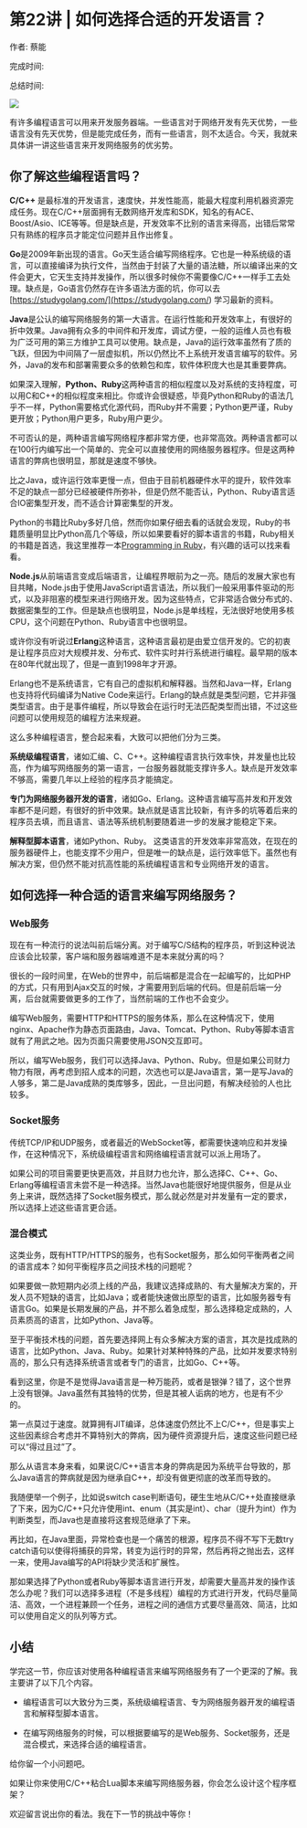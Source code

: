 # 第22讲 \| 如何选择合适的开发语言？

作者: 蔡能

完成时间:

总结时间:

![](<https://static001.geekbang.org/resource/image/e8/12/e879cdc726c59fed8895dbee944db212.jpg>)

<audio><source src="https://static001.geekbang.org/resource/audio/e1/f6/e1216f72adbe0e7fa57338dc3cfb0cf6.mp3" type="audio/mpeg"></audio>

有许多编程语言可以用来开发服务器端。一些语言对于网络开发有先天优势，一些语言没有先天优势，但是能完成任务，而有一些语言，则不太适合。今天，我就来具体讲一讲这些语言来开发网络服务的优劣势。

## 你了解这些编程语言吗？

**C/C++** 是最标准的开发语言，速度快，并发性能高，能最大程度利用机器资源完成任务。现在C/C++层面拥有无数网络开发库和SDK，知名的有ACE、Boost/Asio、ICE等等。但是缺点是，开发效率不比别的语言来得高，出错后常常只有熟练的程序员才能定位问题并且作出修复。

**Go**是2009年新出现的语言。Go天生适合编写网络程序。它也是一种系统级的语言，可以直接编译为执行文件，当然由于封装了大量的语法糖，所以编译出来的文件会更大，它天生支持并发操作，所以很多时候你不需要像C/C++一样手工去处理。缺点是，Go语言仍然存在许多语法方面的坑，你可以去 [https://studygolang.com/](<https://studygolang.com/>) 学习最新的资料。

**Java**是公认的编写网络服务的第一大语言。在运行性能和开发效率上，有很好的折中效果。Java拥有众多的中间件和开发库，调试方便，一般的运维人员也有极为广泛可用的第三方维护工具可以使用。缺点是，Java的运行效率虽然有了质的飞跃，但因为中间隔了一层虚拟机，所以仍然比不上系统开发语言编写的软件。另外，Java的发布和部署需要众多的依赖包和库，软件体积庞大也是其重要弊病。

<!-- [[[read_end]]] -->

如果深入理解，**Python、Ruby**这两种语言的相似程度以及对系统的支持程度，可以用C和C++的相似程度来相比。你或许会很疑惑，毕竟Python和Ruby的语法几乎不一样，Python需要格式化源代码，而Ruby并不需要；Python更严谨，Ruby更开放；Python用户更多，Ruby用户更少。

不可否认的是，两种语言编写网络程序都非常方便，也非常高效。两种语言都可以在100行内编写出一个简单的、完全可以直接使用的网络服务器程序。但是这两种语言的弊病也很明显，那就是速度不够快。

比之Java，或许运行效率更慢一点，但由于目前机器硬件水平的提升，软件效率不足的缺点一部分已经被硬件所弥补，但是仍然不能否认，Python、Ruby语言适合IO密集型开发，而不适合计算密集型的开发。

Python的书籍比Ruby多好几倍，然而你如果仔细去看的话就会发现，Ruby的书籍质量明显比Python高几个等级，所以如果要看好的脚本语言的书籍，Ruby相关的书籍是首选，我这里推荐一本[Programming in Ruby](<https://book.douban.com/subject/2032343/>)，有兴趣的话可以找来看看。

**Node.js**从前端语言变成后端语言，让编程界眼前为之一亮。随后的发展大家也有目共睹，Node.js由于使用JavaScript语言语法，所以我们一般采用事件驱动的形式，以及非阻塞的模型来进行网络开发。因为这些特点，它非常适合做分布式的、数据密集型的工作。但是缺点也很明显，Node.js是单线程，无法很好地使用多核CPU，这个问题在Python、Ruby语言中也很明显。

或许你没有听说过**Erlang**这种语言，这种语言最初是由爱立信开发的。它的初衷是让程序员应对大规模并发、分布式、软件实时并行系统进行编程。最早期的版本在80年代就出现了，但是一直到1998年才开源。

Erlang也不是系统语言，它有自己的虚拟机和解释器。当然和Java一样，Erlang也支持将代码编译为Native Code来运行。Erlang的缺点就是类型问题，它并非强类型语言。由于是事件编程，所以导致会在运行时无法匹配类型而出错，不过这些问题可以使用规范的编程方法来规避。

这么多种编程语言，整合起来看，大致可以把他们分为三类。

**系统级编程语言**，诸如汇编、C、C++。这种编程语言执行效率快，并发量也比较高，作为编写网络服务的第一语言，一台服务器就能支撑许多人。缺点是开发效率不够高，需要几年以上经验的程序员才能搞定。

**专门为网络服务器开发的语言**，诸如Go、Erlang。这种语言编写高并发和开发效率都不是问题，有很好的折中效果。缺点就是语言比较新，有许多的坑等着后来的程序员去填，而且语言、语法等系统机制要随着进一步的发展才能稳定下来。

**解释型脚本语言**，诸如Python、Ruby。 这类语言的开发效率非常高效，在现在的服务器硬件上，也能支撑不少用户，但是唯一的缺点是，运行效率低下。虽然也有解决方案，但仍然不能对抗高性能的系统编程语言和专业网络开发的语言。

## 如何选择一种合适的语言来编写网络服务？

### Web服务

现在有一种流行的说法叫前后端分离。对于编写C/S结构的程序员，听到这种说法应该会比较蒙，客户端和服务器端难道不是本来就分离的吗？

很长的一段时间里，在Web的世界中，前后端都是混合在一起编写的，比如PHP的方式，只有用到Ajax交互的时候，才需要用到后端的代码。但是前后端一分离，后台就需要做更多的工作了，当然前端的工作也不会变少。

编写Web服务，需要HTTP和HTTPS的服务体系，那么在这种情况下，使用nginx、Apache作为静态页面路由，Java、Tomcat、Python、Ruby等脚本语言就有了用武之地。因为页面只需要使用JSON交互即可。

所以，编写Web服务，我们可以选择Java、Python、Ruby。但是如果公司财力物力有限，再考虑到招人成本的问题，次选也可以是Java语言，第一是写Java的人够多，第二是Java成熟的类库够多，因此，一旦出问题，有解决经验的人也比较多。

### Socket服务

传统TCP/IP和UDP服务，或者最近的WebSocket等，都需要快速响应和并发操作，在这种情况下，系统级编程语言和网络编程语言就可以派上用场了。

如果公司的项目需要更快更高效，并且财力也允许，那么选择C、C++、Go、Erlang等编程语言未尝不是一种选择。当然Java也能很好地提供服务，但是从业务上来讲，既然选择了Socket服务模式，那么就必然是对并发量有一定的要求，所以选择上述这些语言更合适。

### 混合模式

这类业务，既有HTTP/HTTPS的服务，也有Socket服务，那么如何平衡两者之间的语言成本？如何平衡程序员之间技术栈的问题呢？

如果要做一款短期内必须上线的产品，我建议选择成熟的、有大量解决方案的，开发人员不短缺的语言，比如Java；或者能快速做出原型的语言，比如服务器专有语言Go。如果是长期发展的产品，并不那么着急成型，那么选择稳定成熟的，人员素质高的语言，比如Python、Java等。

至于平衡技术栈的问题，首先要选择网上有众多解决方案的语言，其次是找成熟的语言，比如Python、Java、Ruby。如果针对某种特殊的产品，比如并发要求特别高的，那么只有选择系统语言或者专门的语言，比如Go、C++等。

看到这里，你是不是觉得Java语言是一种万能药，或者是银弹？错了，这个世界上没有银弹。Java虽然有其独特的优势，但是其被人诟病的地方，也是有不少的。

第一点莫过于速度。就算拥有JIT编译，总体速度仍然比不上C/C++，但是事实上这些因素综合考虑并不算特别大的弊病，因为硬件资源提升后，速度这些问题已经可以“得过且过”了。

那么从语言本身来看，如果说C/C++语言本身的弊病是因为系统平台导致的，那么Java语言的弊病就是因为继承自C++，却没有做更彻底的改革而导致的。

我随便举一个例子，比如说switch case判断语句，硬生生地从C/C++处直接继承了下来，因为C/C++只允许使用int、enum（其实是int）、char（提升为int）作为判断类型，而Java也是直接将这套规范继承了下来。

再比如，在Java里面，异常检查也是一个痛苦的根源，程序员不得不写下无数try catch语句以使得将捕获的异常，转变为运行时的异常，然后再将之抛出去，这样一来，使用Java编写的API将缺少灵活和扩展性。

那如果选择了Python或者Ruby等脚本语言进行开发，却需要大量高并发的操作该怎么办呢？我们可以选择多进程（不是多线程）编程的方式进行开发，代码尽量简洁、高效，一个进程兼顾一个任务，进程之间的通信方式要尽量高效、简洁，比如可以使用自定义的队列等方式。

## 小结

学完这一节，你应该对使用各种编程语言来编写网络服务有了一个更深的了解。我主要讲了以下几个内容。

- 编程语言可以大致分为三类，系统级编程语言、专为网络服务器开发的编程语言和解释型脚本语言。

- 在编写网络服务的时候，可以根据要编写的是Web服务、Socket服务，还是混合模式，来选择合适的编程语言。


<!-- -->

给你留一个小问题吧。

如果让你来使用C/C++粘合Lua脚本来编写网络服务器，你会怎么设计这个程序框架？

欢迎留言说出你的看法。我在下一节的挑战中等你！


